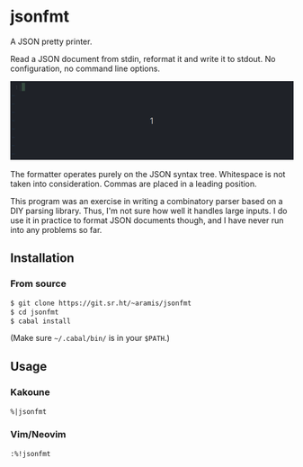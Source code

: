 # jsonfmt

A JSON pretty printer.

Read a JSON document from stdin, reformat it and write it to stdout.
No configuration, no command line options.

![jsonfmt](jsonfmt.gif)

The formatter operates purely on the JSON syntax tree.  Whitespace
is not taken into consideration.  Commas are placed in a leading
position.

This program was an exercise in writing a combinatory parser based
on a DIY parsing library.  Thus, I'm not sure how well it handles
large inputs.  I do use it in practice to format JSON documents
though, and I have never run into any problems so far.


## Installation

### From source

```shell
$ git clone https://git.sr.ht/~aramis/jsonfmt
$ cd jsonfmt
$ cabal install
```

(Make sure `~/.cabal/bin/` is in your `$PATH`.)


## Usage

### Kakoune

```text
%|jsonfmt
```


### Vim/Neovim

```text
:%!jsonfmt
```
